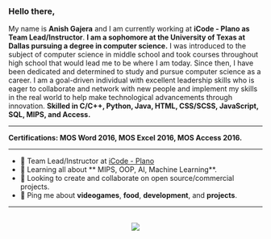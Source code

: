 ### Hello there,
My name is **Anish Gajera** and I am currently working at **iCode - Plano as Team Lead/Instructor**. **I am a sophomore at the University of Texas at Dallas pursuing a degree in computer science.** I was introduced to the subject of computer science in middle school and took courses throughout high school that would lead me to be where I am today. Since then, I have been dedicated and determined to study and pursue computer science as a career. I am a goal-driven individual with excellent leadership skills who is eager to collaborate and network with new people and implement my skills in the real world to help make technological advancements through innovation. **Skilled in C/C++, Python, Java, HTML, CSS/SCSS, JavaScript, SQL, MIPS, and Access.**
** **
**Certifications: MOS Word 2016, MOS Excel 2016, MOS Access 2016.**

---
- 🚀 Team Lead/Instructor at [iCode - Plano](https://icodeschool.com/)
- 📖 Learning all about ** MIPS, OOP, AI, Machine Learning**.
- 🤝 Looking to create and collaborate on open source/commercial projects.
- 💬 Ping me about **videogames**, **food**, **development**, and **projects**.

---
<p align="center"><br />
  <a href="https://www.linkedin.com/in/anishgajera/">
    <img src="https://img.shields.io/badge/LinkedIn-anishgajera-2867B2">
</p>
